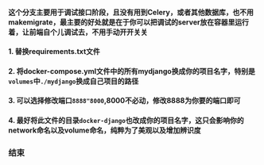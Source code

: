 #### 这个分支主要用于调试接口阶段，且没有用到Celery，或者其他数据库，也不用makemigrate，最主要的好处就是在于你可以把调试的server放在容器里运行着，让前端自个儿调试去，不用手动开开关关

#### 1. 替换requirements.txt文件
#### 2. 将docker-compose.yml文件中的所有mydjango换成你的项目名字，特别是`volumes`中`./mydjango`换成自己项目的路径
#### 3. 可以选择修改端口`8888"8000`,8000不必动，修改8888为你要的端口即可
#### 4. 最好将此文件的目录`docker-django`也改成你的项目名字，这只会影响你的network命名以及volume命名，纯粹为了美观以及增加辨识度


### 结束


